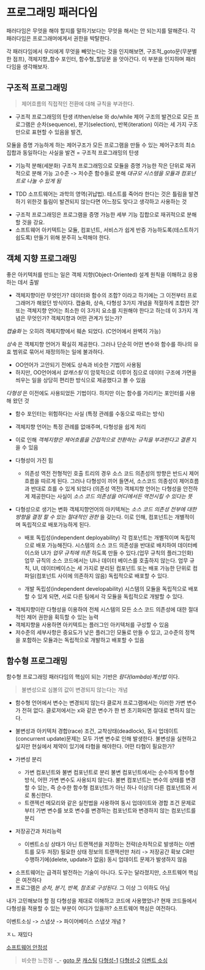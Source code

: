 # 프로그래밍 패러다임 

패러다임은 무엇을 해야 할지를 말하기보다는 무엇을 해서는 안 되는지를 말해준다. 
각 패러다임은 프로그래머에게서 권한을 박탈한다. 

각 패러다임에서 우리에게 무엇을 빼앗는다는 것을 인지해보면,
구조적_goto문(무분별한 점프), 
객체지향_함수 포인터, 
함수형_할당문 
을 앗아간다. 이 부분을 인지하며 패러다임을 생각해보자.


## 구조적 프로그래밍
> 제어흐름의 직접적인 전환에 대해 규칙을 부과한다. 

- 구조적 프로그래밍의 탄생
if/then/else 와 do/while 제어 구조의 발견으로 모든 프로그램은 순차(sequence), 분기(selection), 반복(iteration) 이라는 세 가지 구조만으로 표현할 수 있음을 발견,

모듈을 증명 가능하게 하는 제어구조가 모든 프로그램을 만들 수 있는 제어구조의 최소 집합과 동일하다는 사실을 발견
= 구조적 프로그래밍의 탄생

- 기능적 분해(세분화)
구조적 프로그래밍으로 모듈을 증명 가능한 작은 단위로 재귀적으로 분해 가능
고수준 -> 저수준 함수들로 분해
_대규모 시스템을 모듈과 컴포넌트로 나눌 수 있게 됨_

- TDD 
소프트웨어는 과학의 영역(귀납법).
테스트를 죽어라 한다는 것은 틀림을 발견하기 위한것
틀림이 발견되지 않는다면 어느정도 맞다고 생각하고 사용하는 것

* 구조적 프로그래밍은 프로그램을 증명 가능한 세부 기능 집합으로 재귀적으로 분해할 것을 강요.
* 소프트웨어 아키텍트는 모듈, 컴포넌트, 서비스가 쉽게 반증 가능하도록(테스트하기 쉽도록) 만들기 위해 분주히 노력해야 한다.


## 객체 지향 프로그래밍
좋은 아키텍처를 만드는 일은 객체 지향(Object-Oriented) 설계 원칙을 이해하고 응용하는 데서 출발

- 객체지향이란 무엇인가? 
데이터와 함수의 조합? 이라고 하기에는 그 이전부터 프로그래머가 해왔던 방식이다.
캡슐화, 상속, 다형성 3가지 개념을 적절하게 조합한 것? 또는 객체지향 언어는 최소한 이 3가지 요소를 지원해야 한다고 하는데
이 3가지 개념은 무엇인가? 객체지향과 어떤 관계가 있는가? 

_캡슐화_ 는 오히려 객체지향에서 훼손 되었다. (C언어에서 완벽히 가능)

_상속_ 은 객체지향 언어가 확실히 제공한다. 그러나 단순히 어떤 변수와 함수를 하나의 유효 범위로 묶어서 재정의하는 일에 불과하다. 
  - OO언어가 고안되기 전에도 상속과 비슷한 기법이 사용됨
  - 하지만, OO언어에서 _업캐스팅_ 이 암묵적으로 이루어 짐으로 데이터 구조에 가면을 씌우는 일을 상당히 편리한 방식으로 제공했다고 볼 수 있음

_다형성_ 은 이전에도 사용되었든 기법이다. 하지만 이는 함수를 가리키는 포인터를 사용해 왔던 것
  - 함수 포인터는 위험하다는 사실 (특정 관례를 수동으로 따르는 방식)
  - 객체지향 언어는 특정 관례를 없애주며, 다형성을 쉽게 처리
  - 이로 인해 _객체지향은 제어흐름을 간접적으로 전환하는 규칙을 부과한다고 결론_ 지을 수 있음


- 다형성이 가진 힘
  - 의존성 역전
    전형적인 호출 트리의 경우 소스 코드 의존성의 방향은 반드시 제어흐름을 따르게 된다. 
    그러나 다형성이 끼어 들면서, 소스코드 의종성이 제어흐름과 반대로 흐를 수 있게 되었다 (의존성 역전)
    객체지향 언어는 다형성을 안전하게 제공한다는 사실이 _소스 코드 의존성을 어디에서든 역전시킬 수 있다는 뜻_


- 다형성으로 생기는 변화
객체지향언어의 아키텍쳐는 _소스 코드 의존성 전부에 대한 뱡향을 결정 할 수 있는 절대적인 권한_ 을 갖는다.
이로 인해, 컴포넌트는 개별적이며 독립적으로 배포가능하게 된다. 

  - 배포 독립성(independent deployability)
    각 컴포넌트는 개별적이며 독립적으로 배포 가능해진다.
    시스템의 소스 코드 의존성을 반대로 배치하여 데이터베이스와 UI가 _업무 규칙에 의존_ 하도록 만들 수 있다.(업무 규칙의 플러그인화)
    업무 규칙의 소스 코드에서는 UI나 데이터 베이스를 호출하지 않는다.
    업무 규칙, UI, 데이터베이스는 세 가지로 분리된 컴포넌트 또는 배포 가능한 단위로 컴파일(컴포넌트 사이에 의존하지 않음)
    독립적으로 배포할 수 있다.

  - 개발 독립성(independent developability)
    시스템의 모듈을 독립적으로 배포할 수 있게 되면, 서로 다른 팀에서 각 모듈을 독립적으로 개발할 수 있다.

* 객체지향이란 다형성을 이용하여 전체 시스템의 모든 소스 코드 의존성에 대한 절대적인 제어 권한을 획득할 수 있는 능력
* 객체지향을 사용하면 아키텍트는 플러그인 아키텍처를 구성할 수 있음
* 저수준의 세부사항은 중요도가 낮은 플러그인 모듈로 만들 수 있고, 고수준의 정책을 포함하는 모듈과는 독립적으로 개발하고 배포할 수 있음 

## 함수형 프로그래밍
함수형 프로그래밍 패러다임의 핵심이 되는 기반은 _람다(lambda)계산법_ 이다. 
> 불변성으로 심볼의 값이 변경되지 않는다는 개념

- 함수형 언어에서 변수는 변경되지 않는다
  클로저 프로그램에서는 이러한 가변 변수가 전혀 없다.
  클로저에서는 x와 같은 변수가 한 번 초기화되면 절대로 변하지 않는다.

- 불변성과 아키텍처
  경합(race) 조건, 교착상태(deadlock), 동시 업데이트(concurrent update)문제는 모두 가변 변수로 인해 발생한다.
  불변성을 실현하고 싶지만 현실에서 제약이 있기에 타협을 해야한다.
  어떤 타협이 필요한가? 

- 가변성 분리
  - 가변 컴포넌트와 불변 컴포넌트로 분리
    불변 컴포넌트에서는 순수하게 함수형 방식, 어떤 가변 변수도 사용되지 않는다.
    불변 컴포넌트는 변수의 상태를 변경할 수 있는, 즉 순수한 함수형 컴포넌트가 아닌 하나 이상의 다른 컴포넌트와 서로 통신한다.
  - 트랜젝션 메모리와 같은 실천법을 사용하여 동시 업데이트와 경합 조건 문제로부터 가변 변수를 보호
    변수를 변경하는 컴포넌트와 변경하지 않는 컴포넌트를 분리

- 저장공간과 처리능력
  - 이벤트소싱
    상태가 아닌 트랜젝션을 저장하는 전략(순차적으로 발생하는 이벤트를 모두 저장)
    필요한 상태 정보의 트랜잭션만 처리 -> 저장공간 확보
    CR만 수행하기에(delete, update가 없음) 동시 업데이트 문제가 발생하지 않음


* 소프트웨어는 급격히 발전하는 기술이 아니다. 도구는 달라졌지만, 소프트웨어 핵심은 여전하다
* 프로그램은 _순차, 분기, 반복, 참조로 구성된다._ 그 이상 그 이하도 아님



내가 고민해보야 할 점
다형성을 제대로 이해하고 코드에 사용했었나? 
현재 코드들에서 다형성을 적용할 수 있는 부분이 어디가 있을까? 
소프트웨어 핵심은 여전하다.

이벤트소싱 -> 스냅샷 -> 파이어베이스 스냅샷 개념 ? 

ㅈㄴ 재밌다


[소프트웨어 안정성](https://endorphin0710.tistory.com/122)
> 비슷한 느낀점 -_- 
[goto 문](https://boycoding.tistory.com/187)
[캐스팅](https://computer-science-student.tistory.com/335)
[다형성-1](https://brunch.co.kr/@kd4/4)
[다형성-2](https://steady-coding.tistory.com/446)
[이벤트 소싱](https://mjspring.medium.com/%EC%9D%B4%EB%B2%A4%ED%8A%B8-%EC%86%8C%EC%8B%B1-event-sourcing-%EA%B0%9C%EB%85%90-50029f50f78c)